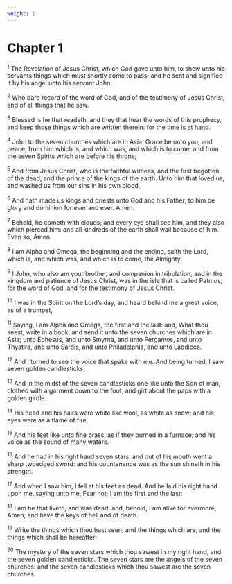```yaml
---
weight: 1
---
```


# Chapter 1

<sup>1</sup> The Revelation of Jesus Christ, which God gave unto him, to shew unto his servants things which must shortly come to pass; and he sent and signified it by his angel unto his servant John: 

<sup>2</sup> Who bare record of the word of God, and of the testimony of Jesus Christ, and of all things that he saw. 

<sup>3</sup> Blessed is he that readeth, and they that hear the words of this prophecy, and keep those things which are written therein: for the time is at hand. 

<sup>4</sup> John to the seven churches which are in Asia: Grace be unto you, and peace, from him which is, and which was, and which is to come; and from the seven Spirits which are before his throne; 

<sup>5</sup> And from Jesus Christ, who is the faithful witness, and the first begotten of the dead, and the prince of the kings of the earth. Unto him that loved us, and washed us from our sins in his own blood, 

<sup>6</sup> And hath made us kings and priests unto God and his Father; to him be glory and dominion for ever and ever. Amen. 

<sup>7</sup> Behold, he cometh with clouds; and every eye shall see him, and they also which pierced him: and all kindreds of the earth shall wail because of him. Even so, Amen. 

<sup>8</sup> I am Alpha and Omega, the beginning and the ending, saith the Lord, which is, and which was, and which is to come, the Almighty. 

<sup>9</sup> I John, who also am your brother, and companion in tribulation, and in the kingdom and patience of Jesus Christ, was in the isle that is called Patmos, for the word of God, and for the testimony of Jesus Christ. 

<sup>10</sup> I was in the Spirit on the Lord’s day, and heard behind me a great voice, as of a trumpet, 

<sup>11</sup> Saying, I am Alpha and Omega, the first and the last: and, What thou seest, write in a book, and send it unto the seven churches which are in Asia; unto Ephesus, and unto Smyrna, and unto Pergamos, and unto Thyatira, and unto Sardis, and unto Philadelphia, and unto Laodicea. 

<sup>12</sup> And I turned to see the voice that spake with me. And being turned, I saw seven golden candlesticks; 

<sup>13</sup> And in the midst of the seven candlesticks one like unto the Son of man, clothed with a garment down to the foot, and girt about the paps with a golden girdle. 

<sup>14</sup> His head and his hairs were white like wool, as white as snow; and his eyes were as a flame of fire; 

<sup>15</sup> And his feet like unto fine brass, as if they burned in a furnace; and his voice as the sound of many waters. 

<sup>16</sup> And he had in his right hand seven stars: and out of his mouth went a sharp twoedged sword: and his countenance was as the sun shineth in his strength. 

<sup>17</sup> And when I saw him, I fell at his feet as dead. And he laid his right hand upon me, saying unto me, Fear not; I am the first and the last: 

<sup>18</sup> I am he that liveth, and was dead; and, behold, I am alive for evermore, Amen; and have the keys of hell and of death. 

<sup>19</sup> Write the things which thou hast seen, and the things which are, and the things which shall be hereafter; 

<sup>20</sup> The mystery of the seven stars which thou sawest in my right hand, and the seven golden candlesticks. The seven stars are the angels of the seven churches: and the seven candlesticks which thou sawest are the seven churches. 



